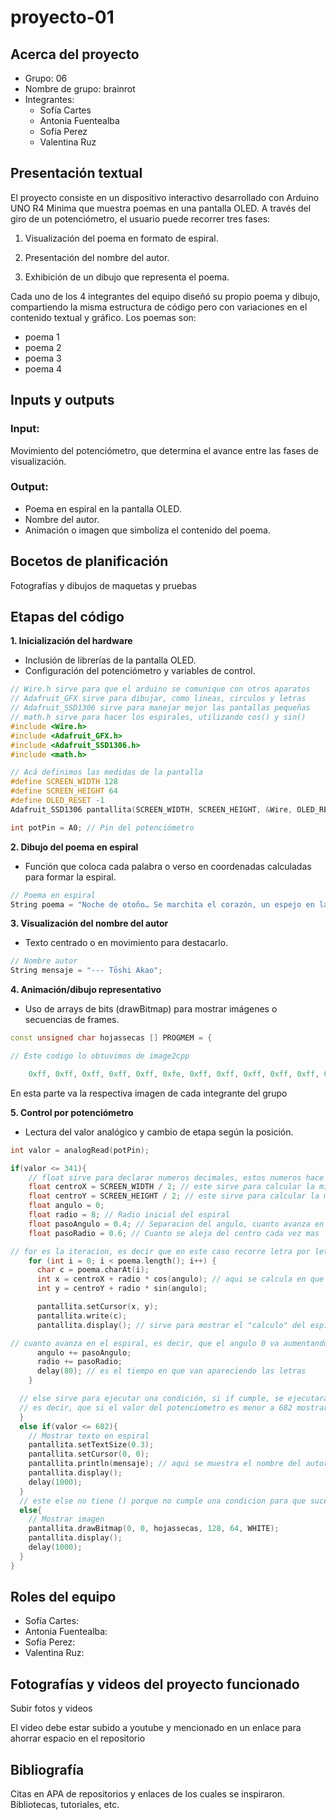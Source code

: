 # proyecto-01

## Acerca del proyecto

- Grupo: 06
- Nombre de grupo: brainrot
- Integrantes:
  - Sofía Cartes
  - Antonia Fuentealba
  - Sofía Perez
  - Valentina Ruz

## Presentación textual

El proyecto consiste en un dispositivo interactivo desarrollado con Arduino UNO R4 Minima que muestra poemas en una pantalla OLED. A través del giro de un potenciómetro, el usuario puede recorrer tres fases:

1. Visualización del poema en formato de espiral.

2. Presentación del nombre del autor.

3. Exhibición de un dibujo que representa el poema.

Cada uno de los 4 integrantes del equipo diseñó su propio poema y dibujo, compartiendo la misma estructura de código pero con variaciones en el contenido textual y gráfico. Los poemas son:

- poema 1
- poema 2
- poema 3
- poema 4

## Inputs y outputs

### Input: 

Movimiento del potenciómetro, que determina el avance entre las fases de visualización.

### Output:
- Poema en espiral en la pantalla OLED.
- Nombre del autor.
- Animación o imagen que simboliza el contenido del poema.

## Bocetos de planificación

Fotografías y dibujos de maquetas y pruebas

## Etapas del código

**1. Inicialización del hardware**

- Inclusión de librerías de la pantalla OLED.
- Configuración del potenciómetro y variables de control.
```cpp
// Wire.h sirve para que el arduino se comunique con otros aparatos
// Adafruit_GFX sirve para dibujar, como lineas, circulos y letras
// Adafruit_SSD1306 sirve para manejar mejor las pantallas pequeñas
// math.h sirve para hacer los espirales, utilizando cos() y sin()
#include <Wire.h>
#include <Adafruit_GFX.h>
#include <Adafruit_SSD1306.h>
#include <math.h>

// Acá definimos las medidas de la pantalla
#define SCREEN_WIDTH 128
#define SCREEN_HEIGHT 64
#define OLED_RESET -1
Adafruit_SSD1306 pantallita(SCREEN_WIDTH, SCREEN_HEIGHT, &Wire, OLED_RESET);

int potPin = A0; // Pin del potenciómetro
```

**2. Dibujo del poema en espiral**

- Función que coloca cada palabra o verso en coordenadas calculadas para formar la espiral.
```cpp
// Poema en espiral
String poema = "Noche de otoño… Se marchita el corazón, un espejo en la mano.";
```

**3. Visualización del nombre del autor**

- Texto centrado o en movimiento para destacarlo.
```cpp
// Nombre autor
String mensaje = "--- Tōshi Akao";
```
**4. Animación/dibujo representativo**

- Uso de arrays de bits (drawBitmap) para mostrar imágenes o secuencias de frames.
```cpp
const unsigned char hojassecas [] PROGMEM = {

// Este codigo lo obtuvimos de image2cpp

 	0xff, 0xff, 0xff, 0xff, 0xff, 0xfe, 0xff, 0xff, 0xff, 0xff, 0xff, 0xff, 0xff, 0xff, 0xff, 0xff, 
```
En esta parte va la respectiva imagen de cada integrante del grupo

**5. Control por potenciómetro**

- Lectura del valor analógico y cambio de etapa según la posición.
```cpp
int valor = analogRead(potPin);
```
```cpp
if(valor <= 341){
    // float sirve para declarar numeros decimales, estos numeros hace que el poema este en espiral
    float centroX = SCREEN_WIDTH / 2; // este sirve para calcular la mitad de la pantalla
    float centroY = SCREEN_HEIGHT / 2; // este sirve para calcular la mitad de la pantalla
    float angulo = 0;
    float radio = 8; // Radio inicial del espiral
    float pasoAngulo = 0.4; // Separacion del angulo, cuanto avanza en cada letra
    float pasoRadio = 0.6; // Cuanto se aleja del centro cada vez mas

// for es la iteracion, es decir que en este caso recorre letra por letra para que aparezca en la pantalla
    for (int i = 0; i < poema.length(); i++) {
      char c = poema.charAt(i);
      int x = centroX + radio * cos(angulo); // aqui se calcula en que posicion del espiral va cada letra
      int y = centroY + radio * sin(angulo);

      pantallita.setCursor(x, y);
      pantallita.write(c);
      pantallita.display(); // sirve para mostrar el "calculo" del espiral en la pantalla

// cuanto avanza en el espiral, es decir, que el angulo 0 va aumentando 0.4 cada vez que avanza y lo mismo con el radio
      angulo += pasoAngulo;
      radio += pasoRadio;
      delay(80); // es el tiempo en que van apareciendo las letras
    }

  // else sirve para ejecutar una condición, si if cumple, se ejecutara else
  // es decir, que si el valor del potenciometro es menor a 682 mostrara el texto en espiral
  }
  else if(valor <= 682){
    // Mostrar texto en espiral
    pantallita.setTextSize(0.3);
    pantallita.setCursor(0, 0);
    pantallita.println(mensaje); // aqui se muestra el nombre del autor
    pantallita.display();
    delay(1000);
  }
  // este else no tiene () porque no cumple una condicion para que suceda, entonces si el valor es mayor a 682, se mostrara la imagen
  else{
    // Mostrar imagen 
    pantallita.drawBitmap(0, 0, hojassecas, 128, 64, WHITE);
    pantallita.display();
    delay(1000);
  }
}
```
## Roles del equipo
- Sofía Cartes:
- Antonia Fuentealba:
- Sofía Perez:
- Valentina Ruz:


## Fotografías y videos del proyecto funcionado

Subir fotos y videos

El video debe estar subido a youtube y mencionado en un enlace para ahorrar espacio en el repositorio

## Bibliografía

Citas en APA de repositorios y enlaces de los cuales se inspiraron. Bibliotecas, tutoriales, etc.
